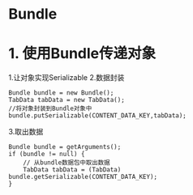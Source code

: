 # Bundle

# 1. 使用Bundle传递对象

1.让对象实现Serializable
2.数据封装

	Bundle bundle = new Bundle();
	TabData tabData = new TabData();
    //将对象封装到Bundle对象中
    bundle.putSerializable(CONTENT_DATA_KEY,tabData);

3.取出数据

	Bundle bundle = getArguments();
    if (bundle != null) {
        // 从bundle数据包中取出数据
        TabData tabData = (TabData) bundle.getSerializable(CONTENT_DATA_KEY);
    }
